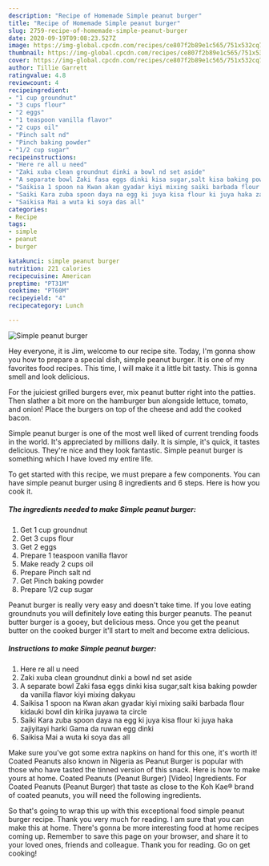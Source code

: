 ```yaml
---
description: "Recipe of Homemade Simple peanut burger"
title: "Recipe of Homemade Simple peanut burger"
slug: 2759-recipe-of-homemade-simple-peanut-burger
date: 2020-09-19T09:08:23.527Z
image: https://img-global.cpcdn.com/recipes/ce807f2b89e1c565/751x532cq70/simple-peanut-burger-recipe-main-photo.jpg
thumbnail: https://img-global.cpcdn.com/recipes/ce807f2b89e1c565/751x532cq70/simple-peanut-burger-recipe-main-photo.jpg
cover: https://img-global.cpcdn.com/recipes/ce807f2b89e1c565/751x532cq70/simple-peanut-burger-recipe-main-photo.jpg
author: Tillie Garrett
ratingvalue: 4.8
reviewcount: 4
recipeingredient:
- "1 cup groundnut"
- "3 cups flour"
- "2 eggs"
- "1 teaspoon vanilla flavor"
- "2 cups oil"
- "Pinch salt nd"
- "Pinch baking powder"
- "1/2 cup sugar"
recipeinstructions:
- "Here re all u need"
- "Zaki xuba clean groundnut dinki a bowl nd set aside"
- "A separate bowl Zaki fasa eggs dinki kisa sugar,salt kisa baking powder da vanilla flavor kiyi mixing dakyau"
- "Saikisa 1 spoon na Kwan akan gyadar kiyi mixing saiki barbada flour kidauki bowl din kirika juyawa ta circle"
- "Saiki Kara zuba spoon daya na egg ki juya kisa flour ki juya haka zajiyitayi harki Gama da ruwan egg dinki"
- "Saikisa Mai a wuta ki soya das all"
categories:
- Recipe
tags:
- simple
- peanut
- burger

katakunci: simple peanut burger 
nutrition: 221 calories
recipecuisine: American
preptime: "PT31M"
cooktime: "PT60M"
recipeyield: "4"
recipecategory: Lunch

---
```



![Simple peanut burger](https://img-global.cpcdn.com/recipes/ce807f2b89e1c565/751x532cq70/simple-peanut-burger-recipe-main-photo.jpg)

Hey everyone, it is Jim, welcome to our recipe site. Today, I'm gonna show you how to prepare a special dish, simple peanut burger. It is one of my favorites food recipes. This time, I will make it a little bit tasty. This is gonna smell and look delicious.

For the juiciest grilled burgers ever, mix peanut butter right into the patties. Then slather a bit more on the hamburger bun alongside lettuce, tomato, and onion! Place the burgers on top of the cheese and add the cooked bacon.

Simple peanut burger is one of the most well liked of current trending foods in the world. It's appreciated by millions daily. It is simple, it's quick, it tastes delicious. They're nice and they look fantastic. Simple peanut burger is something which I have loved my entire life.


To get started with this recipe, we must prepare a few components. You can have simple peanut burger using 8 ingredients and 6 steps. Here is how you cook it.

<!--inarticleads1-->

##### The ingredients needed to make Simple peanut burger:

1. Get 1 cup groundnut
1. Get 3 cups flour
1. Get 2 eggs
1. Prepare 1 teaspoon vanilla flavor
1. Make ready 2 cups oil
1. Prepare Pinch salt nd
1. Get Pinch baking powder
1. Prepare 1/2 cup sugar


Peanut burger is really very easy and doesn&#39;t take time. If you love eating groundnuts you will definitely love eating this burger peanuts. The peanut butter burger is a gooey, but delicious mess. Once you get the peanut butter on the cooked burger it&#39;ll start to melt and become extra delicious. 

<!--inarticleads2-->

##### Instructions to make Simple peanut burger:

1. Here re all u need
1. Zaki xuba clean groundnut dinki a bowl nd set aside
1. A separate bowl Zaki fasa eggs dinki kisa sugar,salt kisa baking powder da vanilla flavor kiyi mixing dakyau
1. Saikisa 1 spoon na Kwan akan gyadar kiyi mixing saiki barbada flour kidauki bowl din kirika juyawa ta circle
1. Saiki Kara zuba spoon daya na egg ki juya kisa flour ki juya haka zajiyitayi harki Gama da ruwan egg dinki
1. Saikisa Mai a wuta ki soya das all


Make sure you&#39;ve got some extra napkins on hand for this one, it&#39;s worth it! Coated Peanuts also known in Nigeria as Peanut Burger is popular with those who have tasted the tinned version of this snack. Here is how to make yours at home. Coated Peanuts (Peanut Burger) [Video] Ingredients. For Coated Peanuts (Peanut Burger) that taste as close to the Koh Kae® brand of coated peanuts, you will need the following ingredients. 

So that's going to wrap this up with this exceptional food simple peanut burger recipe. Thank you very much for reading. I am sure that you can make this at home. There's gonna be more interesting food at home recipes coming up. Remember to save this page on your browser, and share it to your loved ones, friends and colleague. Thank you for reading. Go on get cooking!
